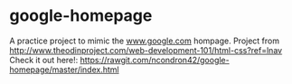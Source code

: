 # google-homepage
A practice project to mimic the www.google.com hompage.
Project from http://www.theodinproject.com/web-development-101/html-css?ref=lnav
Check it out here!: https://rawgit.com/ncondron42/google-homepage/master/index.html

